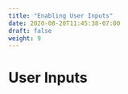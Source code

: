 ```yaml
---
title: "Enabling User Inputs"
date: 2020-08-20T11:45:38-07:00
draft: false
weight: 9
---
```


# User Inputs
